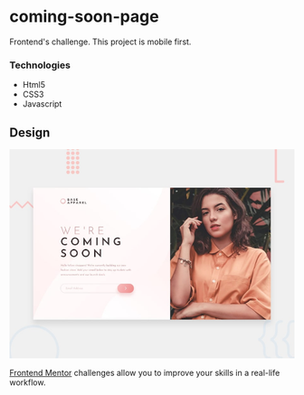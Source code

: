 # coming-soon-page

Frontend's challenge.
This project is mobile first.

### Technologies

* Html5
* CSS3
* Javascript

## Design

![Design preview for the Base Apparel coming soon coding challenge](./design/desktop-preview.jpg)

[Frontend Mentor](https://www.frontendmentor.io) challenges allow you to improve your skills in a real-life workflow.
